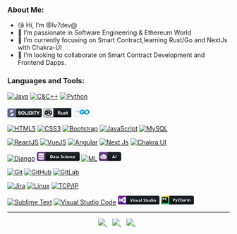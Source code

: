 ### About Me:
- 😘 Hi, I’m @Iv7dev@
- 👀 I’m passionate in Software Engineering & Ethereum World
- 💫 I’m currently focusing on Smart Contract,learning Rust/Go and NextJs with Chakra-UI
- 💞️ I’m looking to collaborate on Smart Contract Development and Frontend Dapps.

### Languages and Tools:
[![Java](https://img.shields.io/badge/Java-orange?style=flat&logo=java&logoColor=white&link=https://github.com/Iv7soft/)](https://github.com/truelifedev/)
[![C&C++](https://img.shields.io/badge/-C%20&%20C++-659ad2?style=flat&logo=c%2B%2B&logoColor=ffffff&link=https://github.com/Iv7soft/)](https://github.com/truelifedev/)
[![Python](https://img.shields.io/badge/-Python-black?style=flat&logo=python&link=https://github.com/Iv7soft/)](https://github.com/Iv7soft/)

[![Solidity](https://github.com/truelifedev/truelifedev/blob/main/solidity.png)](https://github.com/Iv7soft/)
[![Rust](https://github.com/truelifedev/truelifedev/blob/main/rust.png)](https://github.com/Iv7soft/)
[![Go](https://github.com/truelifedev/truelifedev/blob/main/go.png)](https://github.com/Iv7soft/)

[![HTML5](https://img.shields.io/badge/-HTML5-E34F26?style=flat&logo=html5&logoColor=white&link=https://github.com/Iv7soft/)](https://github.com/Iv7soft/) 
[![CSS3](https://img.shields.io/badge/-CSS3-1572B6?style=flat&logo=css3&link=https://github.com/truelifedev/)](https://github.com/Iv7soft/) 
[![Bootstrap](https://img.shields.io/badge/-Bootstrap-563D7C?style=flat&logo=bootstrap&link=https://github.com/truelifedev/)](https://github.com/Iv7soft/)
[![JavaScript](https://img.shields.io/badge/-JavaScript-black?style=flat&logo=javascript&link=https://github.com/Iv7soft/)](https://github.com/Iv7soft/)
[![MySQL](https://img.shields.io/badge/-MySQL-black?style=flat&logo=mysql&link=https://github.com/truelifedev/)](https://github.com/Iv7soft/)

[![ReactJS](https://img.shields.io/badge/-ReactJS-61DAFB?style=flat&logo=react&logoColor=white&link=https://github.com/Iv7soft/)](https://github.com/Iv7soft/) 
[![VueJS](https://img.shields.io/badge/VueJS-41B883??style=flat&logo=vue.js&logoColor=white&link=https://github.com/Iv7soft/)](https://github.com/Iv7soft/) 
[![Angular](https://img.shields.io/badge/-Angular-DD0031?style=flat&logo=angular&logoColor=white&link=https://github.com/Iv7soft/)](https://github.com/Iv7soft/) 
[![Next Js](https://img.shields.io/badge/next.js-000000?style=flat&logo=nextdotjs&logoColor=white&link=https://github.com/Iv7soft/)](https://github.com/Iv7soft/) 
[![Chakra UI](https://img.shields.io/badge/Chakra--UI-319795?style=flat&logo=chakra-ui&logoColor=white&link=https://github.com/Iv7soft/)](https://github.com/Iv7soft/) 


[![Django](https://img.shields.io/badge/-django-black?style=flat&logo=django)](https://github.com/Iv7soft/)
[![DataScience](https://github.com/SvenCelin/SvenCelin/blob/master/Badges/datascience.png)](https://github.com/Iv7soft/)
[![ML](https://img.shields.io/badge/-Machine%20Learning-102230?style=flat)](https://github.com/Iv7soft/)
[![AI](https://github.com/SvenCelin/SvenCelin/blob/master/Badges/ai.png)](https://github.com/Iv7soft/)

[![Git](https://img.shields.io/badge/-Git-black?style=flat&logo=git&link=https://github.com/truelifedev/)](https://github.com/Iv7soft/) 
[![GitHub](https://img.shields.io/badge/-GitHub-181717?style=flat&logo=github&link=https://github.com/truelifedev/)](https://github.com/Iv7soft/)
[![GitLab](https://img.shields.io/badge/-GitLab-FCA121?style=flat&logo=gitlab&link=https://github.com/truelifedev/)](https://github.com/Iv7soft/)

[![Jira](https://img.shields.io/badge/-Jira-222222?style=flat&logo=jira-software&logoColor=white&logoColor=0052CC)](https://github.com/Iv7soft/)
[![Linux](https://img.shields.io/badge/-Linux-222222?style=flat&logo=linux&logoColor=FCC624)](https://github.com/Iv7soft/)
[![TCP/IP](https://img.shields.io/badge/-TCP/IP-222222?style=flat&logo=cisco&logoColor=white)](https://github.com/Iv7soft/)

[![Sublime Text](http://img.shields.io/badge/-Sublime%20Text-3C4858?style=flat&logo=sublime-text)](https://github.com/Iv7soft/)
[![Visual Studio Code](https://img.shields.io/badge/-VSCode-444444?style=flat&logo=visual-studio-code&logoColor=007ACC)](https://github.com/Iv7soft/)
[![Visual Studio](https://github.com/SvenCelin/SvenCelin/blob/master/Badges/visualstudio.png)](https://github.com/Iv7soft/)
[![PyCharm](https://github.com/SvenCelin/SvenCelin/blob/master/Badges/pycharm.png)](https://github.com/Iv7soft/)

--- 

<p align="center">
<a href="https://t.me/iv7.dev" rel="nofollow">
  <img src="https://camo.githubusercontent.com/0ea1367897b9ee948089a0db824d57a30ce8a5413b59f80d2062b7efcd39ceb3/68747470733a2f2f696d672e736869656c64732e696f2f62616467652f74656c656772616d2d2532333030373742352e7376673f267374796c653d666f722d7468652d6261646765266c6f676f3d74656c656772616d266c6f676f436f6c6f723d7768697465" data-canonical-src="https://img.shields.io/badge/telegram-%230077B5.svg?&amp;style=for-the-badge&amp;logo=telegram&amp;logoColor=white" style="max-width:100%;">
</a>&nbsp;&nbsp;
<a href="https://www.linkedin.com/in/hiroshi-yoshida" rel="nofollow">
  <img src="https://camo.githubusercontent.com/a493f6833f99fb3c85788d6d9305e6b7a42b838e5ee5d138fd9a8214a7e77472/68747470733a2f2f696d672e736869656c64732e696f2f62616467652f6c696e6b6564696e2d2532333030373742352e7376673f267374796c653d666f722d7468652d6261646765266c6f676f3d6c696e6b6564696e266c6f676f436f6c6f723d7768697465" data-canonical-src="https://img.shields.io/badge/linkedin-%230077B5.svg?&amp;style=for-the-badge&amp;logo=linkedin&amp;logoColor=white" style="max-width:100%;">
</a>&nbsp;&nbsp;
<a href="mailto:iv7.software@gmail.com">
  <img src="https://camo.githubusercontent.com/44d159cb65c2e906ed744052efc1c933364dddc8f2735fe0782a5f60594ff22d/68747470733a2f2f696d672e736869656c64732e696f2f62616467652f656d61696c206d652d2532333144413146332e7376673f267374796c653d666f722d7468652d6261646765266c6f676f3d676d61696c266c6f676f436f6c6f723d7768697465" data-canonical-src="https://img.shields.io/badge/email me-%231DA1F3.svg?&amp;style=for-the-badge&amp;logo=gmail&amp;logoColor=white" style="max-width:100%;">
</a>&nbsp;&nbsp;
</p>
<br />


[github]: https://github.com/Iv7soft/

<!---
Iv7soft/Iv7soft is a ✨ special ✨ repository because its `README.md` (this file) appears on your GitHub profile.
You can click the Preview link to take a look at your changes.
--->

